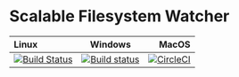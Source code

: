 # Scalable Filesystem Watcher

| Linux | Windows | MacOS |
|:------|:-------:|------:|
| [![Build Status](https://travis-ci.org/atom/sfw.svg?branch=master)](https://travis-ci.org/atom/sfw) | [![Build status](https://ci.appveyor.com/api/projects/status/vor7gh4l5ti167cc/branch/master?svg=true)](https://ci.appveyor.com/project/Atom/sfw/branch/master) | [![CircleCI](https://circleci.com/gh/atom/sfw/tree/master.svg?style=svg)](https://circleci.com/gh/atom/sfw/tree/master) |
